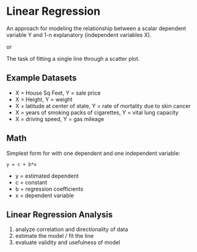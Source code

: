 # Linear Regression

An approach for modeling the relationship between a scalar dependent variable Y and 1-n explanatory (independent variables X).

or

The task of fitting a single line through a scatter plot.

## Example Datasets

- X = House Sq Feet, Y = sale price
- X = Height, Y = weight
- X = latitude at center of state, Y = rate of mortality due to skin cancer
- X = years of smoking packs of cigarettes, Y = vital lung capacity
- X = driving speed, Y = gas mileage

## Math

Simplest form for with one dependent and one independent variable:

```
y = c + b*x
```

- y = estimated dependent
- c = constant
- b = regression coefficients
- x = dependent variable

## Linear Regression Analysis

1. analyze correlation and directionality of data
2. estimate the model / fit the line
3. evaluate validity and usefulness of model